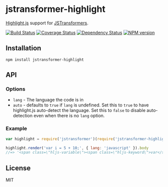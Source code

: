 # jstransformer-highlight

[Highlight.js](http://highlightjs.org) support for [JSTransformers](http://github.com/jstransformers).

[![Build Status](https://img.shields.io/travis/jstransformers/jstransformer-highlight/master.svg)](https://travis-ci.org/jstransformers/jstransformer-highlight)
[![Coverage Status](https://img.shields.io/codecov/c/github/jstransformers/jstransformer-highlight/master.svg)](https://codecov.io/gh/jstransformers/jstransformer-highlight)
[![Dependency Status](https://img.shields.io/david/jstransformers/jstransformer-highlight/master.svg)](http://david-dm.org/jstransformers/jstransformer-highlight)
[![NPM version](https://img.shields.io/npm/v/jstransformer-highlight.svg)](https://www.npmjs.org/package/jstransformer-highlight)

## Installation

    npm install jstransformer-highlight

## API

### Options

 - `lang` - The language the code is in
 - `auto` - defaults to `true` if `lang` is undefined.  Set this to `true` to have highlight.js auto-detect the language.  Set this to `false` to disable auto-detection even when there is no `lang` option.

### Example

```js
var highlight = require('jstransformer')(require('jstransformer-highlight'))

highlight.render('var i = 5 + 10;', { lang: 'javascript' }).body
//=> '<span class=\"hljs-variable\"><span class=\"hljs-keyword\">var</span> i</span> = <span class=\"hljs-number\">5</span> + <span class=\"hljs-number\">10</span>;'
```

## License

MIT
